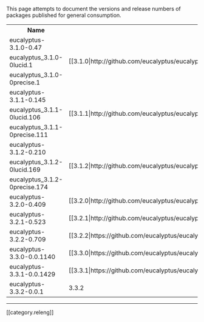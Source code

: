 This page attempts to document the versions and release numbers of packages published for general consumption.

<table>
<tr><th>Name</th><th>Version</th><th>Notes</th></tr>
<tr><td>eucalyptus-3.1.0-0.47</td><td rowspan=3>[[3.1.0|http://github.com/eucalyptus/eucalyptus/tree/2273d7fc1c36eaa738324122f1d776aaf21cb7f3]]</td><td rowspan=3/></tr>
<tr><td>eucalyptus_3.1.0-0lucid.1</td></tr>
<tr><td>eucalyptus_3.1.0-0precise.1</td></tr>

<tr><td>eucalyptus-3.1.1-0.145</td><td rowspan=3>[[3.1.1|http://github.com/eucalyptus/eucalyptus/tree/d5b8307991f50594c290ae08ffaaae64bc0df90e]]</td><td rowspan=3/></tr>
<tr><td>eucalyptus_3.1.1-0lucid.106</td></tr>
<tr><td>eucalyptus_3.1.1-0precise.111</td></tr>

<tr><td>eucalyptus-3.1.2-0.210</td><td rowspan=3>[[3.1.2|http://github.com/eucalyptus/eucalyptus/tree/f8f7f116dfbff7cbb8b056a611f42667c1a1583c]]</td><td rowspan=3/></tr>
<tr><td>eucalyptus_3.1.2-0lucid.169</td></tr>
<tr><td>eucalyptus_3.1.2-0precise.174</td></tr>

<tr><td>eucalyptus-3.2.0-0.409</td><td>[[3.2.0|http://github.com/eucalyptus/eucalyptus/tree/4c0b4f648af0ff8b59d66efa4d7f0a5ff31dcb76]]</td><td/></tr>
<tr><td>eucalyptus-3.2.1-0.523</td><td>[[3.2.1|http://github.com/eucalyptus/eucalyptus/tree/822b24b6c3755332eebbdfef067de0cbdc0cae65]]</td><td/></tr>

<tr><td>eucalyptus-3.2.2-0.709</td><td>
[[3.2.2|https://github.com/eucalyptus/eucalyptus/tree/116317c3ac743c35d60fa957dc1652610cea8301]]</td><td/>
</tr>

<tr><td>eucalyptus-3.3.0-0.0.1140</td><td>
[[3.3.0|https://github.com/eucalyptus/eucalyptus/tree/3.3.0]]</td><td/>
</tr>

<tr><td>eucalyptus-3.3.1-0.0.1429</td><td>
[[3.3.1|https://github.com/eucalyptus/eucalyptus/tree/3.3.1]]</td><td/>
</tr>

<tr><td>eucalyptus-3.3.2-0.0.1</td><td>
3.3.2</td><td/>
</tr>
</table>

*****

[[category.releng]]